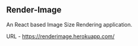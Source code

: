 ## Render-Image

An React based Image Size Rendering application.

URL - https://renderimage.herokuapp.com/
